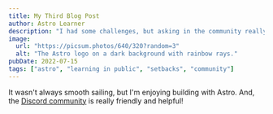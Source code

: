 ```yaml
---
title: My Third Blog Post
author: Astro Learner
description: "I had some challenges, but asking in the community really helped!"
image:
  url: "https://picsum.photos/640/320?random=3"
  alt: "The Astro logo on a dark background with rainbow rays."
pubDate: 2022-07-15
tags: ["astro", "learning in public", "setbacks", "community"]
---
```


It wasn't always smooth sailing, but I'm enjoying building with Astro. And, the [Discord community](https://astro.build/chat) is really friendly and helpful!
